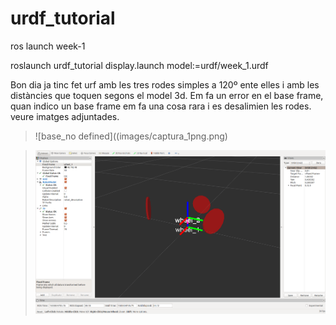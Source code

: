 # urdf_tutorial
ros launch week-1

roslaunch urdf_tutorial display.launch model:=urdf/week_1.urdf

Bon dia
ja tinc fet urf amb les tres rodes simples a 120º ente elles i amb les distàncies que toquen segons el model 3d.
Em fa un error en el base frame, quan indico un base frame em fa una cosa rara i es desalimien les rodes. veure imatges adjuntades.

> ![base_no defined]((images/captura_1png.png)


> ![base_wheel_1](images/captura_2.png)  


